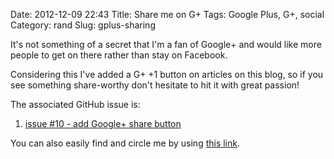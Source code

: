 Date: 2012-12-09 22:43
Title: Share me on G+
Tags: Google Plus, G+, social
Category: rand
Slug: gplus-sharing

It's not something of a secret that I'm a fan of Google+ and would like more people to get on there rather than stay on Facebook.

Considering this I've added a G+ +1 button on articles on this blog, so if you see something share-worthy don't hesitate to hit it with great passion!

The associated GitHub issue is:

1. [issue #10 - add Google+ share button](https://github.com/fuzzmz/fuzzmz.github.com/issues/10)

You can also easily find and circle me by using [this link](http://gplus.to/fuzzmz).